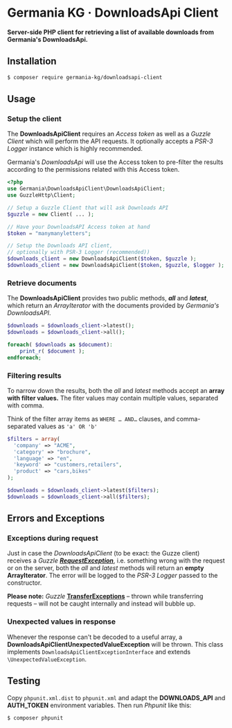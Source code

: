 # Germania KG · DownloadsApi Client

**Server-side PHP client for retrieving a list of available downloads from Germania's DownloadsApi.**



## Installation

```bash
$ composer require germania-kg/downloadsapi-client
```



## Usage

### Setup the client

The **DownloadsApiClient** requires an *Access token* as well as a *Guzzle Client* which will perform the API requests. It optionally accepts a *PSR-3 Logger* instance which is highly recommended.

Germania's *DownloadsApi* will use the Access token to pre-filter the results according to the permissions related with this Access token.

```php
<?php
use Germania\DownloadsApiClient\DownloadsApiClient;
use GuzzleHttp\Client;

// Setup a Guzzle Client that will ask Downloads API
$guzzle = new Client( ... );

// Have your DownloadsAPI Access token at hand
$token = "manymanyletters"; 

// Setup the Downloads API client, 
// optionally with PSR-3 Logger (recommended))
$downloads_client = new DownloadsApiClient($token, $guzzle );
$downloads_client = new DownloadsApiClient($token, $guzzle, $logger );

```



### Retrieve documents

The **DownloadsApiClient** provides two public methods, ***all*** and ***latest***, which return an *ArrayIterator* with the documents provided by  *Germania's DownloadsAPI*.

```php
$downloads = $downloads_client->latest();
$downloads = $downloads_client->all();

foreach( $downloads as $document):
	print_r( $document );
endforeach;
```



### Filtering results

To narrow down the results, both the *all* and *latest* methods accept an **array with filter values.** The fiter values may contain multiple values, separated with comma. 

Think of the filter array items as `WHERE … AND…` clauses, and comma-separated values as `'a' OR 'b'`

```php
$filters = array(
  'company' => "ACME",
  'category' => "brochure",
  'language' => "en",
  'keyword' => "customers,retailers",
  'product' => "cars,bikes"
);

$downloads = $downloads_client->latest($filters);
$downloads = $downloads_client->all($filters);
```



## Errors and Exceptions

### Exceptions during request

Just in case the *DownloadsApiClient* (to be exact: the Guzze client) receives a *Guzzle* *[**RequestException**](http://docs.guzzlephp.org/en/stable/quickstart.html#exceptions)*, i.e. something wrong with the request or on the server, both the *all* and *latest* methods will return an **empty ArrayIterator**.  The error will be logged to the *PSR-3 Logger* passed to the constructor.

**Please note:**
*Guzzle* [**TransferExceptions**](http://docs.guzzlephp.org/en/stable/quickstart.html#exceptions) – thrown while transferring requests – will not be caught internally and instead will bubble up.

### Unexpected values in response

Whenever the response can't be decoded to a useful array, a  **DownloadsApiClientUnexpectedValueException** will be thrown. This class implements `DownloadsApiClientExceptionInterface` and extends `\UnexpectedValueException`. 



## Testing

Copy `phpunit.xml.dist` to `phpunit.xml` and adapt the **DOWNLOADS_API** and **AUTH_TOKEN** environment variables. Then run *Phpunit* like this:

```bash
$ composer phpunit
```

